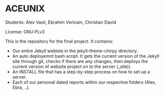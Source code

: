 # ACEUNIX

Students: Alex Vasil, Ebrahim Vericain, Christian David

License: GNU PLv3



This is the repository for the final project. It contains:

- Our entire Jekyll webiste in the jekyll-theme-chirpy directory.
- An auto deployemnt bash script. It gets the current version of the Jekyll site through git, checks if there are any changes, then deploys the current version of website project on to the server (_site)).
- An INSTALL file that has a step-by-step process on how to set up a server.
- Each of our personal dated reports within our respective folders (Alex, Ebra, ..).
